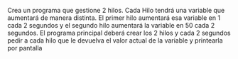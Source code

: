 Crea un programa que gestione 2 hilos.
Cada Hilo tendrá una variable que aumentará de manera distinta. El primer hilo
aumentará esa variable en 1 cada 2 segundos y el segundo hilo aumentará la variable
en 50 cada 2 segundos.
El programa principal deberá crear los 2 hilos y cada 2 segundos pedir a cada hilo que
le devuelva el valor actual de la variable y printearla por pantalla